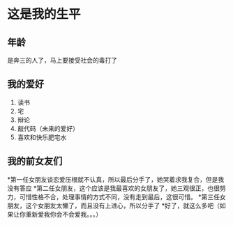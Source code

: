 # 这是我的生平

## 年龄
是奔三的人了，马上要接受社会的毒打了
## 我的爱好
1. 读书
2. 宅
3. 辩论
4. 敲代码（未来的爱好）
5. 喜欢和快乐肥宅水

## 我的前女友们
*第一任女朋友谈恋爱压根就不认真，所以最后分手了，她哭着求我复合，但是我没有答应
*第二任女朋友，这个应该是我最喜欢的女朋友了，她三观很正，也很努力，可惜性格不合，处理事情的方式不同，没有走到最后，这很可惜。
*第三任女朋友，这个女朋友太懒了，而且没有上进心，所以分手了
*好了，就这么多吧（如果让你重新爱我你会不会爱我。。。）